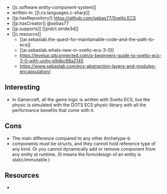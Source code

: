 

- [[c.software.entity-component-system]]
- written-in: [[t.cs.languages.c-sharp]]
- [[p.hasRepository]] https://github.com/sebas77/Svelto.ECS
- [[p.hasCreator]] @sebas77
- [[p.supports]] [[prdct.stride3d]]
- [[c.resource]] 
  - [[ar.sebaslab.the-quest-for-maintainable-code-and-the-path-to-ecs]]
  - [[ar.sebaslab.whats-new-in-svelto-ecs-3-0]]
  - https://levelup.gitconnected.com/a-beginners-guide-to-svelto-ecs-3-0-with-unity-e9dbc88a2145
  - https://www.sebaslab.com/ecs-abstraction-layers-and-modules-encapsulation/


## Interesting

- In Gamecraft, all the game logic is written with Svelto.ECS, but the physic is simulated with the DOTS ECS physic library with all the performance benefits that come with it.

## Cons

- The main difference compared to any other Archetype-b
- components must be structs, and they cannot hold reference type of any kind. Or you cannot dynamically add or remove component from any entity at runtime. (It means the form/design of an entity is static/immutable.)

## Resources

- 
